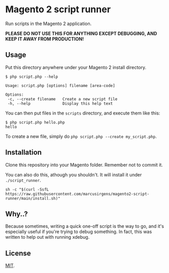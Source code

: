 # Magento 2 script runner

Run scripts in the Magento 2 application.

**PLEASE DO NOT USE THIS FOR ANYTHING EXCEPT DEBUGGING, AND KEEP IT AWAY FROM PRODUCTION!**

## Usage
Put this directory anywhere under your Magento 2 install directory.

```shell script
$ php script.php --help

Usage: script.php [options] filename [area-code]

Options:
 -c, --create filename   Create a new script file
 -h, --help              Display this help text
```

You can then put files in the `scripts` directory, and execute them like this:

```shell script
$ php script.php hello.php
hello
```

To create a new file, simply do `php script.php --create my_script.php`.

## Installation
Clone this repository into your Magento folder. Remember not to commit it.

You can also do this, athough you shouldn't. It will install it under `./script_runner`.
```shell script
sh -c "$(curl -SsfL https://raw.githubusercontent.com/marcusirgens/magento2-script-runner/main/install.sh)"
```

## Why..?
Because sometimes, writing a quick one-off script is the way to go, and it's
especially useful if you're trying to debug something. In fact, this was written
to help out with running xdebug.

## License
[MIT](LICENSE.txt).
